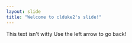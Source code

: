 ```yaml
---
layout: slide
title: "Welcome to clduke2's slide!"
---
```

This text isn't witty
Use the left arrow to go back!